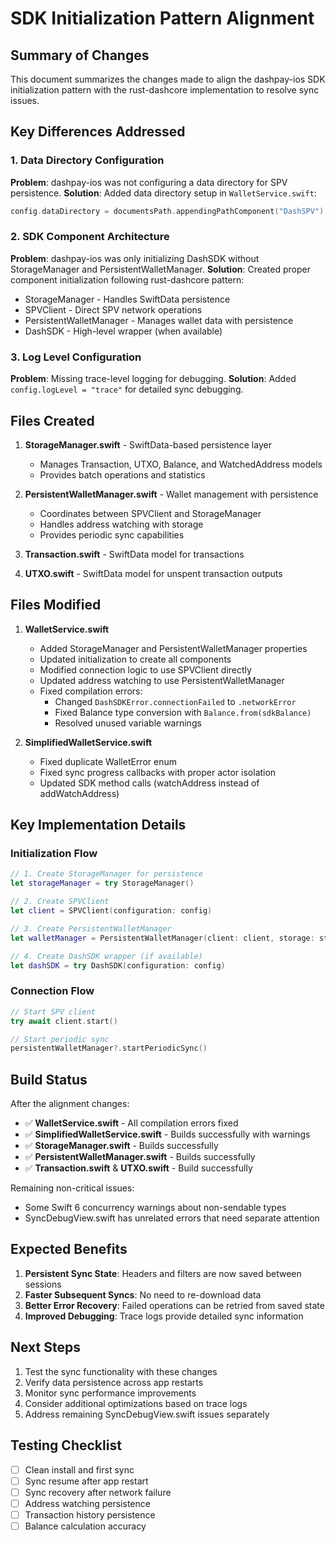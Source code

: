 # SDK Initialization Pattern Alignment

## Summary of Changes

This document summarizes the changes made to align the dashpay-ios SDK initialization pattern with the rust-dashcore implementation to resolve sync issues.

## Key Differences Addressed

### 1. Data Directory Configuration
**Problem**: dashpay-ios was not configuring a data directory for SPV persistence.
**Solution**: Added data directory setup in `WalletService.swift`:
```swift
config.dataDirectory = documentsPath.appendingPathComponent("DashSPV").appendingPathComponent(wallet.network.rawValue)
```

### 2. SDK Component Architecture
**Problem**: dashpay-ios was only initializing DashSDK without StorageManager and PersistentWalletManager.
**Solution**: Created proper component initialization following rust-dashcore pattern:
- StorageManager - Handles SwiftData persistence
- SPVClient - Direct SPV network operations
- PersistentWalletManager - Manages wallet data with persistence
- DashSDK - High-level wrapper (when available)

### 3. Log Level Configuration
**Problem**: Missing trace-level logging for debugging.
**Solution**: Added `config.logLevel = "trace"` for detailed sync debugging.

## Files Created

1. **StorageManager.swift** - SwiftData-based persistence layer
   - Manages Transaction, UTXO, Balance, and WatchedAddress models
   - Provides batch operations and statistics

2. **PersistentWalletManager.swift** - Wallet management with persistence
   - Coordinates between SPVClient and StorageManager
   - Handles address watching with storage
   - Provides periodic sync capabilities

3. **Transaction.swift** - SwiftData model for transactions
4. **UTXO.swift** - SwiftData model for unspent transaction outputs

## Files Modified

1. **WalletService.swift**
   - Added StorageManager and PersistentWalletManager properties
   - Updated initialization to create all components
   - Modified connection logic to use SPVClient directly
   - Updated address watching to use PersistentWalletManager
   - Fixed compilation errors:
     - Changed `DashSDKError.connectionFailed` to `.networkError` 
     - Fixed Balance type conversion with `Balance.from(sdkBalance)`
     - Resolved unused variable warnings

2. **SimplifiedWalletService.swift**
   - Fixed duplicate WalletError enum
   - Fixed sync progress callbacks with proper actor isolation
   - Updated SDK method calls (watchAddress instead of addWatchAddress)

## Key Implementation Details

### Initialization Flow
```swift
// 1. Create StorageManager for persistence
let storageManager = try StorageManager()

// 2. Create SPVClient
let client = SPVClient(configuration: config)

// 3. Create PersistentWalletManager
let walletManager = PersistentWalletManager(client: client, storage: storageManager)

// 4. Create DashSDK wrapper (if available)
let dashSDK = try DashSDK(configuration: config)
```

### Connection Flow
```swift
// Start SPV client
try await client.start()

// Start periodic sync
persistentWalletManager?.startPeriodicSync()
```

## Build Status

After the alignment changes:
- ✅ **WalletService.swift** - All compilation errors fixed
- ✅ **SimplifiedWalletService.swift** - Builds successfully with warnings
- ✅ **StorageManager.swift** - Builds successfully
- ✅ **PersistentWalletManager.swift** - Builds successfully
- ✅ **Transaction.swift** & **UTXO.swift** - Build successfully

Remaining non-critical issues:
- Some Swift 6 concurrency warnings about non-sendable types
- SyncDebugView.swift has unrelated errors that need separate attention

## Expected Benefits

1. **Persistent Sync State**: Headers and filters are now saved between sessions
2. **Faster Subsequent Syncs**: No need to re-download data
3. **Better Error Recovery**: Failed operations can be retried from saved state
4. **Improved Debugging**: Trace logs provide detailed sync information

## Next Steps

1. Test the sync functionality with these changes
2. Verify data persistence across app restarts
3. Monitor sync performance improvements
4. Consider additional optimizations based on trace logs
5. Address remaining SyncDebugView.swift issues separately

## Testing Checklist

- [ ] Clean install and first sync
- [ ] Sync resume after app restart
- [ ] Sync recovery after network failure
- [ ] Address watching persistence
- [ ] Transaction history persistence
- [ ] Balance calculation accuracy